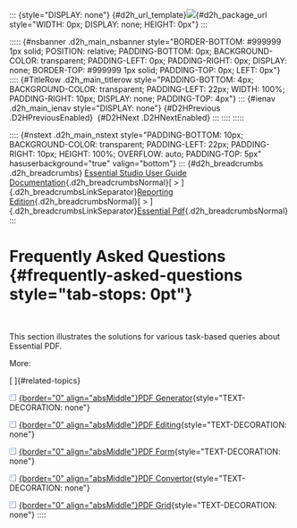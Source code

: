 ::: {style="DISPLAY: none"}
[](ms-xhelp:///?Id=d2h_url_template){#d2h_url_template}![](!package_url!){#d2h_package_url style="WIDTH: 0px; DISPLAY: none; HEIGHT: 0px"}
:::

::::: {#nsbanner .d2h_main_nsbanner style="BORDER-BOTTOM: #999999 1px solid; POSITION: relative; PADDING-BOTTOM: 0px; BACKGROUND-COLOR: transparent; PADDING-LEFT: 0px; PADDING-RIGHT: 0px; DISPLAY: none; BORDER-TOP: #999999 1px solid; PADDING-TOP: 0px; LEFT: 0px"}
:::: {#TitleRow .d2h_main_titlerow style="PADDING-BOTTOM: 4px; BACKGROUND-COLOR: transparent; PADDING-LEFT: 22px; WIDTH: 100%; PADDING-RIGHT: 10px; DISPLAY: none; PADDING-TOP: 4px"}
::: {#ienav .d2h_main_ienav style="DISPLAY: none"}
[](ms-xhelp:///?Id=811f6a94-7eb0-4315-ab11-e0c27236aa03){#D2HPrevious .D2HPreviousEnabled}  [](ms-xhelp:///?Id=57a45ce6-5be1-4c45-af93-ed791e71bdd1){#D2HNext .D2HNextEnabled}
:::
::::
:::::

:::: {#nstext .d2h_main_nstext style="PADDING-BOTTOM: 10px; BACKGROUND-COLOR: transparent; PADDING-LEFT: 22px; PADDING-RIGHT: 10px; HEIGHT: 100%; OVERFLOW: auto; PADDING-TOP: 5px" hasuserbackground="true" valign="bottom"}
::: {#d2h_breadcrumbs .d2h_breadcrumbs}
[Essential Studio User Guide Documentation](ms-xhelp:///?Id=12457748-09e3-4d74-a240-8e049cedf030){.d2h_breadcrumbsNormal}[ \> ]{.d2h_breadcrumbsLinkSeparator}[Reporting Edition](ms-xhelp:///?Id=027aa5b6-6676-4f93-ad23-c20e8c45792e){.d2h_breadcrumbsNormal}[ \> ]{.d2h_breadcrumbsLinkSeparator}[Essential Pdf](ms-xhelp:///?Id=22756092-3da5-4797-9514-dab0617c6902){.d2h_breadcrumbsNormal}
:::

# Frequently Asked Questions {#frequently-asked-questions style="tab-stops: 0pt"}

 

This section illustrates the solutions for various task-based queries about Essential PDF.

More:

[ ]{#related-topics}

[![](button.gif){border="0" align="absMiddle"}PDF Generator](ms-xhelp:///?Id=57a45ce6-5be1-4c45-af93-ed791e71bdd1){style="TEXT-DECORATION: none"}

[![](button.gif){border="0" align="absMiddle"}PDF Editing](ms-xhelp:///?Id=143c0997-6cd3-4daa-9060-6be730784dc4){style="TEXT-DECORATION: none"}

[![](button.gif){border="0" align="absMiddle"}PDF Form](ms-xhelp:///?Id=7e200dc1-6700-4816-a5d6-116def36d675){style="TEXT-DECORATION: none"}

[![](button.gif){border="0" align="absMiddle"}PDF Convertor](ms-xhelp:///?Id=395e5d31-8695-49b6-bef4-c3600d030283){style="TEXT-DECORATION: none"}

[![](button.gif){border="0" align="absMiddle"}PDF Grid](ms-xhelp:///?Id=be34385c-c628-43a9-a593-a68c54896ad9){style="TEXT-DECORATION: none"}
::::
